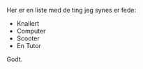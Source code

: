 Her er en liste med de ting jeg synes er fede:


 - Knallert
 - Computer
 - Scooter
 - En Tutor

Godt.
